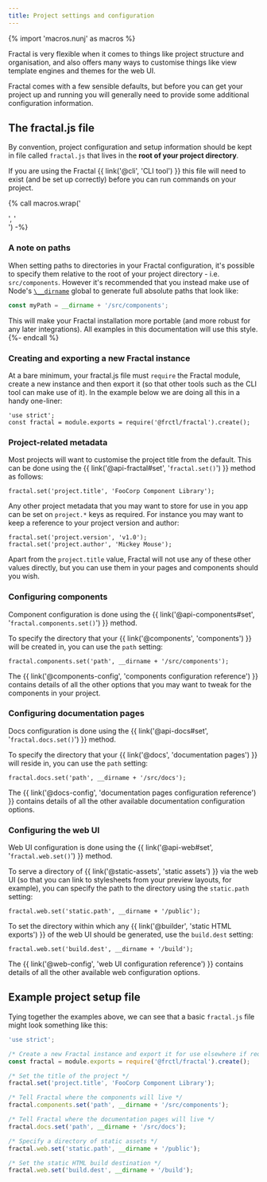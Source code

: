 ```yaml
---
title: Project settings and configuration
---
```


{% import 'macros.nunj' as macros %}

Fractal is very flexible when it comes to things like project structure and organisation, and also offers many ways to customise things like view template engines and themes for the web UI.

Fractal comes with a few sensible defaults, but before you can get your project up and running you will generally need to provide some additional configuration information.

## The fractal.js file

By convention, project configuration and setup information should be kept in file called `fractal.js` that lives in the **root of your project directory**.

If you are using the Fractal {{ link('@cli', 'CLI tool') }} this file will need to exist (and be set up correctly) before you can run commands on your project.

{% call macros.wrap('<div class="Note Note--callout">', '</div>') -%}
### A note on paths

When setting paths to directories in your Fractal configuration, it's possible to specify them relative to the root of your project directory - i.e. `src/components`. However it's recommended that you instead make use of Node's [`\__dirname`](https://nodejs.org/docs/latest/api/globals.html#globals_dirname) global to generate full absolute paths that look like:

```js
const myPath = __dirname + '/src/components';
```

This will make your Fractal installation more portable (and more robust for any later integrations). All examples in this documentation will use this style.
{%- endcall %}

### Creating and exporting a new Fractal instance

At a bare minimum, your fractal.js file must `require` the Fractal module, create a new instance and then export it (so that other tools such as the CLI tool can make use of it). In the example below we are doing all this in a handy one-liner:

```
'use strict';
const fractal = module.exports = require('@frctl/fractal').create();
```

### Project-related metadata

Most projects will want to customise the project title from the default. This can be done using the {{ link('@api-fractal#set', '`fractal.set()`') }} method as follows:

```
fractal.set('project.title', 'FooCorp Component Library');
```

Any other project metadata that you may want to store for use in you app can be set on `project.*` keys as required. For instance you may want to keep a reference to your project version and author:

```
fractal.set('project.version', 'v1.0');
fractal.set('project.author', 'Mickey Mouse');
```

Apart from the `project.title` value, Fractal will not use any of these other values directly, but you can use them in your pages and components should you wish.

### Configuring components

Component configuration is done using the {{ link('@api-components#set', '`fractal.components.set()`') }} method.

To specify the directory that your {{ link('@components', 'components') }} will be created in, you can use the `path` setting:

```
fractal.components.set('path', __dirname + '/src/components');
```

The {{ link('@components-config', 'components configuration reference') }} contains details of all the other  options that you may want to tweak for the components in your project.


### Configuring documentation pages

Docs configuration is done using the {{ link('@api-docs#set', '`fractal.docs.set()`') }} method.

To specify the directory that your {{ link('@docs', 'documentation pages') }} will reside in, you can use the `path` setting:

```
fractal.docs.set('path', __dirname + '/src/docs');
```

The {{ link('@docs-config', 'documentation pages configuration reference') }} contains details of all the other  available documentation configuration options.

### Configuring the web UI

Web UI configuration is done using the {{ link('@api-web#set', '`fractal.web.set()`') }} method.

To serve a directory of {{ link('@static-assets', 'static assets') }} via the web UI (so that you can link to stylesheets from your preview layouts, for example), you can specify the path to the directory using the `static.path` setting:

```
fractal.web.set('static.path', __dirname + '/public');
```

To set the directory within which any {{ link('@builder', 'static HTML exports') }} of the web UI should be generated, use the `build.dest` setting:

```
fractal.web.set('build.dest', __dirname + '/build');
```

The {{ link('@web-config', 'web UI configuration reference') }} contains details of all the other available web configuration options.

## Example project setup file

Tying together the examples above, we can see that a basic `fractal.js` file might look something like this:

```javascript
'use strict';

/* Create a new Fractal instance and export it for use elsewhere if required */
const fractal = module.exports = require('@frctl/fractal').create();

/* Set the title of the project */
fractal.set('project.title', 'FooCorp Component Library');

/* Tell Fractal where the components will live */
fractal.components.set('path', __dirname + '/src/components');

/* Tell Fractal where the documentation pages will live */
fractal.docs.set('path', __dirname + '/src/docs');

/* Specify a directory of static assets */
fractal.web.set('static.path', __dirname + '/public');

/* Set the static HTML build destination */
fractal.web.set('build.dest', __dirname + '/build');

```


<!-- ## Alternatives to using a fractal.js file for configuration

Whilst the standard fractal.js file works just fine, it's far from the only option. -->
